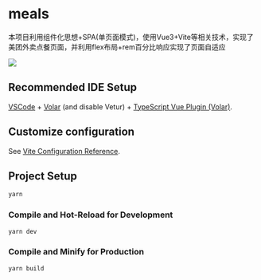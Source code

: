 # meals

本项目利用组件化思想+SPA(单页面模式)，使用Vue3+Vite等相关技术，实现了美团外卖点餐页面，并利用flex布局+rem百分比响应实现了页面自适应

![](https://www.example.com/image.jpg)

## Recommended IDE Setup

[VSCode](https://code.visualstudio.com/) + [Volar](https://marketplace.visualstudio.com/items?itemName=Vue.volar) (and disable Vetur) + [TypeScript Vue Plugin (Volar)](https://marketplace.visualstudio.com/items?itemName=Vue.vscode-typescript-vue-plugin).

## Customize configuration

See [Vite Configuration Reference](https://vitejs.dev/config/).

## Project Setup

```sh
yarn
```

### Compile and Hot-Reload for Development

```sh
yarn dev
```

### Compile and Minify for Production

```sh
yarn build
```
